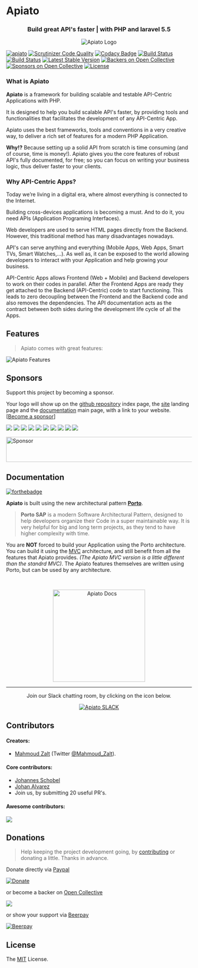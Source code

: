 # Apiato

<h3 align="center">Build great API's faster | with PHP and laravel 5.5</h3>

<p align="center">
   <img src="https://github.com/apiato/documentation/blob/master/images/apiato-icon-medium.png" alt="Apiato Logo"/>
</p>

[![apiato](https://img.shields.io/badge/Status-Awesome-brightgreen.svg)](https://github.com/apiato/apiato)
[![Scrutinizer Code Quality](https://scrutinizer-ci.com/g/apiato/apiato/badges/quality-score.png?b=master)](https://scrutinizer-ci.com/g/apiato/apiato/?branch=master)
[![Codacy Badge](https://api.codacy.com/project/badge/Grade/ce8fed7f8fcd492ebbe5ef0fb36c0a9a)](https://www.codacy.com/app/mahmoudz/apiato?utm_source=github.com&utm_medium=referral&utm_content=apiato/apiato&utm_campaign=badger)
[![Build Status](https://scrutinizer-ci.com/g/apiato/apiato/badges/build.png?b=master)](https://scrutinizer-ci.com/g/apiato/apiato/build-status/master)
[![Build Status](https://travis-ci.org/apiato/apiato.svg?branch=master)](https://travis-ci.org/apiato/apiato)
[![Latest Stable Version](https://poser.pugx.org/apiato/apiato/v/stable)](https://packagist.org/packages/apiato/apiato)
[![Backers on Open Collective](https://opencollective.com/apiato/backers/badge.svg)](#backers) 
[![Sponsors on Open Collective](https://opencollective.com/apiato/sponsors/badge.svg)](#sponsors)
[![License](https://poser.pugx.org/apiato/apiato/license)](https://packagist.org/packages/apiato/apiato)

<a name="Introduction"></a>

### What is Apiato

**Apiato** is a framework for building scalable and testable API-Centric Applications with PHP.
      
It is designed to help you build scalable API's faster, by providing tools and functionalities that facilitates the development of any API-Centric App.

Apiato uses the best frameworks, tools and conventions in a very creative way, to deliver a rich set of features for a modern PHP Application.

**Why!?** Because setting up a solid API from scratch is time consuming (and of course, time is money!). 
Apiato gives you the core features of robust API's fully documented, for free; so you can focus on writing your business logic, thus deliver faster to your clients.

### Why API-Centric Apps?

Today we’re living in a digital era, where almost everything is connected to the Internet.

Building cross-devices applications is becoming a must. And to do it, you need APIs (Application Programing Interfaces).

Web developers are used to serve HTML pages directly from the Backend. However, this traditional method has many disadvantages nowadays.

API's can serve anything and everything (Mobile Apps, Web Apps, Smart TVs, Smart Watches,...).
As well as, it can be exposed to the world allowing developers to interact with your Application and help growing your business.

API-Centric Apps allows Frontend (Web + Mobile) and Backend developers to work on their codes in parallel. After the Frontend Apps are ready they get attached to the Backend (API-Centric) code to start functioning. This leads to zero decoupling between the Frontend and the Backend code and also removes the dependencies. The API documentation acts as the contract between both sides during the development life cycle of all the Apps.

<a name="Features"></a>
## Features

> Apiato comes with great features:

<img src="https://github.com/apiato/documentation/blob/master/images/features.png" alt="Apiato Features"/>

<a name="Sponsors"></a>
## Sponsors

Support this project by becoming a sponsor. 

Your logo will show up on the [github repository](https://github.com/apiato/apiato/) index page, the [site](http://apiato.io/) landing page and the [documentation](http://docs.apiato.io/) main page, with a link to your website. [[Become a sponsor](https://opencollective.com/apiato#sponsor)]

<a href="https://opencollective.com/apiato/sponsor/0/website" target="_blank"><img src="https://opencollective.com/apiato/sponsor/0/avatar.svg"></a>
<a href="https://opencollective.com/apiato/sponsor/1/website" target="_blank"><img src="https://opencollective.com/apiato/sponsor/1/avatar.svg"></a>
<a href="https://opencollective.com/apiato/sponsor/2/website" target="_blank"><img src="https://opencollective.com/apiato/sponsor/2/avatar.svg"></a>
<a href="https://opencollective.com/apiato/sponsor/3/website" target="_blank"><img src="https://opencollective.com/apiato/sponsor/3/avatar.svg"></a>
<a href="https://opencollective.com/apiato/sponsor/4/website" target="_blank"><img src="https://opencollective.com/apiato/sponsor/4/avatar.svg"></a>
<a href="https://opencollective.com/apiato/sponsor/5/website" target="_blank"><img src="https://opencollective.com/apiato/sponsor/5/avatar.svg"></a>
<a href="https://opencollective.com/apiato/sponsor/6/website" target="_blank"><img src="https://opencollective.com/apiato/sponsor/6/avatar.svg"></a>
<a href="https://opencollective.com/apiato/sponsor/7/website" target="_blank"><img src="https://opencollective.com/apiato/sponsor/7/avatar.svg"></a>
<a href="https://opencollective.com/apiato/sponsor/8/website" target="_blank"><img src="https://opencollective.com/apiato/sponsor/8/avatar.svg"></a>
<a href="https://opencollective.com/apiato/sponsor/9/website" target="_blank"><img src="https://opencollective.com/apiato/sponsor/9/avatar.svg"></a>

<a target='_blank' rel='nofollow' href='https://app.codesponsor.io/link/JHiroABWV9N5QKgcFuTA2NxX/apiato/apiato'>
  <img alt='Sponsor' width='888' height='68' src='https://app.codesponsor.io/embed/JHiroABWV9N5QKgcFuTA2NxX/apiato/apiato.svg' />
</a>

<a name="Documentation"></a>
## Documentation

[![forthebadge](http://forthebadge.com/images/badges/ages-12.svg)](http://apiato.io)

**Apiato** is built using the new architectural pattern **[Porto](https://github.com/Mahmoudz/Porto)**.
> **Porto SAP** is a modern Software Architectural Pattern, designed to help developers organize their Code in a super maintainable way. It is very helpful for big and long term projects, as they tend to have higher complexity with time.

You are **NOT** forced to build your Application using the Porto architecture.
You can build it using the [MVC](http://docs.apiato.io/getting-started/architecture/#mvc-intro) architecture, and still benefit from all the features that Apiato provides. *(The Apiato MVC version is a little different than the standrd MVC)*. The Apiato features themselves are written using Porto, but can be used by any architecture.

<br>

<p align="center">
	<a href="http://docs.apiato.io/">
	   <img src="https://github.com/apiato/documentation/blob/master/images/documentation-button.png" width=250px" alt="Apiato Docs"/>
	</a>
</p>

---

<p align="center">Join our Slack chatting room, by clicking on the icon below.</p>

<p align="center">
	<a href="https://slackin-mezlsumyvc.now.sh/">
	   <img src="https://s19.postimg.org/h7pvzy9ar/Slack-i_OS-icon.png" alt="Apiato SLACK"/>
	</a>
</p>

<a name="Contributors"></a>
## Contributors

#### Creators:

- [Mahmoud Zalt](https://zalt.me/) (Twitter [@Mahmoud_Zalt](https://twitter.com/Mahmoud_Zalt)).

#### Core contributors:

- [Johannes Schobel](https://github.com/johannesschobel)
- [Johan Alvarez](https://github.com/llstarscreamll)
- Join us, by submitting 20 useful PR's.

#### Awesome contributors:

<a href="https://github.com/apiato/apiato/graphs/contributors"><img src="https://opencollective.com/apiato/contributors.svg?width=890" /></a>

<a name="Donations"></a>
## Donations

> Help keeping the project development going, by [contributing](http://docs.apiato.io/miscellaneous/contribution/#Contributing-Apiato) or donating a little. 
> Thanks in advance.

Donate directly via [Paypal](https://www.paypal.me/mzalt)

[![Donate](https://img.shields.io/badge/Donate-PayPal-green.svg)](https://www.paypal.me/mzalt) 

or become a backer on [Open Collective](https://opencollective.com/apiato#backer)

<a href="https://opencollective.com/apiato#backers" target="_blank"><img src="https://opencollective.com/apiato/backers.svg?width=890"></a>

or show your support via [Beerpay](https://beerpay.io/apiato/apiato)

[![Beerpay](https://beerpay.io/apiato/apiato/badge.svg?style=flat)](https://beerpay.io/apiato/apiato)

<a name="License"></a>
## License

The [MIT](https://github.com/apiato/apiato/blob/master/LICENSE) License.
